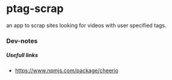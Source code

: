 # ptag-scrap

an app to scrap sites looking for videos with user specified tags.

### Dev-notes

##### Usefull links

- https://www.npmjs.com/package/cheerio
